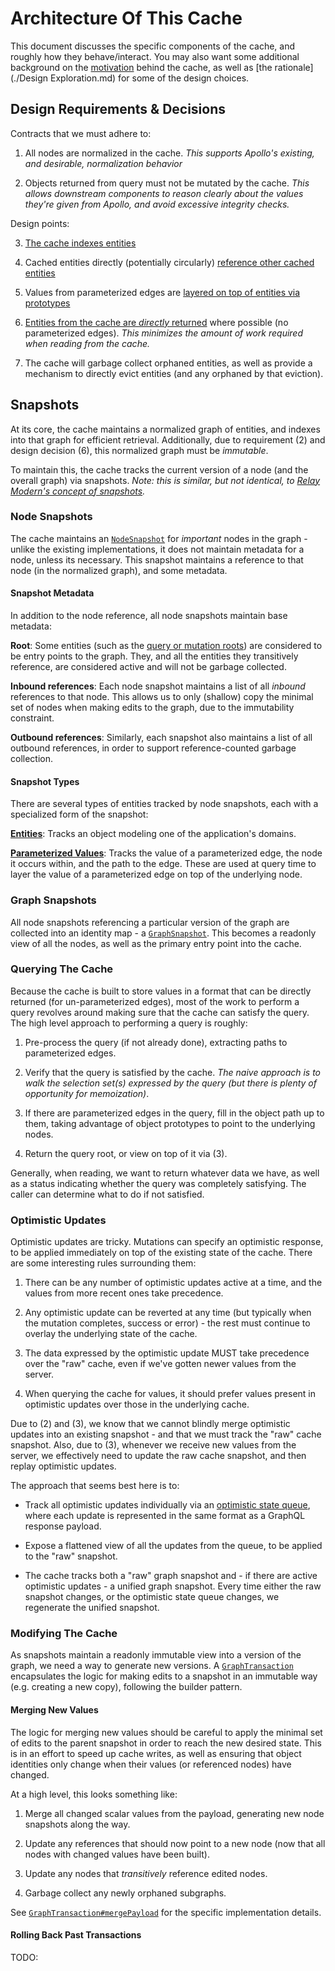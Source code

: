 # Architecture Of This Cache

This document discusses the specific components of the cache, and roughly how they behave/interact.  You may also want some additional background on the [motivation](./Motivation.md) behind the cache, as well as [the rationale](./Design Exploration.md) for some of the design choices.


## Design Requirements & Decisions

Contracts that we must adhere to:

1. All nodes are normalized in the cache.  _This supports Apollo's existing, and desirable, normalization behavior_

2. Objects returned from query must not be mutated by the cache.  _This allows downstream components to reason clearly about the values they're given from Apollo, and avoid excessive integrity checks._

Design points:

3. [The cache indexes entities](./Design%20Exploration.md#entities)

4. Cached entities directly (potentially circularly) [reference other cached entities](./Design%20Exploration.md#normalized-graph-cache)

5. Values from parameterized edges are [layered on top of entities via prototypes](./Design%20Exploration.md#dealing-with-parameterized-edges)

6. [Entities from the cache are _directly_ returned](./Design%20Exploration.md#normalized-graph-cache) where possible (no parameterized edges).  _This minimizes the amount of work required when reading from the cache._

7. The cache will garbage collect orphaned entities, as well as provide a mechanism to directly evict entities (and any orphaned by that eviction).


## Snapshots

At its core, the cache maintains a normalized graph of entities, and indexes into that graph for efficient retrieval.  Additionally, due to requirement (2) and design decision (6), this normalized graph must be _immutable_.

To maintain this, the cache tracks the current version of a node (and the overall graph) via snapshots.  _Note: this is similar, but not identical, to [Relay Modern's concept of snapshots](https://github.com/facebook/relay/blob/master/packages/relay-runtime/ARCHITECTURE.md#example-data-flow-reading-and-observing-the-store)._


### Node Snapshots

The cache maintains an [`NodeSnapshot`](../src/NodeSnapshot.ts) for _important_ nodes in the graph - unlike the existing implementations, it does not maintain metadata for a node, unless its necessary.  This snapshot maintains a reference to that node (in the normalized graph), and some metadata.


#### Snapshot Metadata

In addition to the node reference, all node snapshots maintain base metadata:

**Root**: Some entities (such as the [query or mutation roots](http://facebook.github.io/graphql/#sec-Type-System)) are considered to be entry points to the graph.  They, and all the entities they transitively reference, are considered active and will not be garbage collected.

**Inbound references**: Each node snapshot maintains a list of all _inbound_ references to that node.  This allows us to only (shallow) copy the minimal set of nodes when making edits to the graph, due to the immutability constraint.

**Outbound references**: Similarly, each snapshot also maintains a list of all
outbound references, in order to support reference-counted garbage collection.


#### Snapshot Types

There are several types of entities tracked by node snapshots, each with a specialized form of the snapshot:

[**Entities**](../src/NodeSnapshot.ts#L38-L69): Tracks an object modeling one of the application's domains.

[**Parameterized Values**](../src/NodeSnapshot.ts#L71-L111): Tracks the value of a parameterized edge, the node it occurs within, and the path to the edge.  These are used at query time to layer the value of a parameterized edge on top of the underlying node.


### Graph Snapshots

All node snapshots referencing a particular version of the graph are collected into an identity map - a [`GraphSnapshot`](../src/GraphSnapshot.ts).  This becomes a readonly view of all the nodes, as well as the primary entry point into the cache.


### Querying The Cache

Because the cache is built to store values in a format that can be directly returned (for un-parameterized edges), most of the work to perform a query revolves around making sure that the cache can satisfy the query.  The high level approach to performing a query is roughly:

1. Pre-process the query (if not already done), extracting paths to parameterized edges.

2. Verify that the query is satisfied by the cache.  _The naive approach is to walk the selection set(s) expressed by the query (but there is plenty of opportunity for memoization)_.

3. If there are parameterized edges in the query, fill in the object path up to them, taking advantage of object prototypes to point to the underlying nodes.

4. Return the query root, or view on top of it via (3).

Generally, when reading, we want to return whatever data we have, as well as a status indicating whether the query was completely satisfying.  The caller can determine what to do if not satisfied.


### Optimistic Updates

Optimistic updates are tricky.  Mutations can specify an optimistic response, to be applied immediately on top of the existing state of the cache.  There are some interesting rules surrounding them:

1. There can be any number of optimistic updates active at a time, and the values from more recent ones take precedence.

2. Any optimistic update can be reverted at any time (but typically when the mutation completes, success or error) - the rest must continue to overlay the underlying state of the cache.

3. The data expressed by the optimistic update MUST take precedence over the "raw" cache, even if we've gotten newer values from the server.

4. When querying the cache for values, it should prefer values present in optimistic updates over those in the underlying cache.

Due to (2) and (3), we know that we cannot blindly merge optimistic updates into an existing snapshot - and that we must track the "raw" cache snapshot.  Also, due to (3), whenever we receive new values from the server, we effectively need to update the raw cache snapshot, and then replay optimistic updates.

The approach that seems best here is to:

* Track all optimistic updates individually via an [optimistic state queue](../src/OptimisticStateQueue.ts), where each update is represented in the same format as a GraphQL response payload.

* Expose a flattened view of all the updates from the queue, to be applied to the "raw" snapshot.

* The cache tracks both a "raw" graph snapshot and - if there are active optimistic updates - a unified graph snapshot.  Every time either the raw snapshot changes, or the optimistic state queue changes, we regenerate the unified snapshot.


### Modifying The Cache

As snapshots maintain a readonly immutable view into a version of the graph, we need a way to generate new versions.  A [`GraphTransaction`](../src/GraphTransaction.ts) encapsulates the logic for making edits to a snapshot in an immutable way (e.g. creating a new copy), following the builder pattern.


#### Merging New Values

The logic for merging new values should be careful to apply the minimal set of edits to the parent snapshot in order to reach the new desired state.  This is in an effort to speed up cache writes, as well as ensuring that object identities only change when their values (or referenced nodes) have changed.

At a high level, this looks something like:

1. Merge all changed scalar values from the payload, generating new node snapshots along the way.

2. Update any references that should now point to a new node (now that all nodes with changed values have been built).

3. Update any nodes that _transitively_ reference edited nodes.

4. Garbage collect any newly orphaned subgraphs.

See [`GraphTransaction#mergePayload`](../src/GraphTransaction.ts) for the specific implementation details.


#### Rolling Back Past Transactions

TODO:

